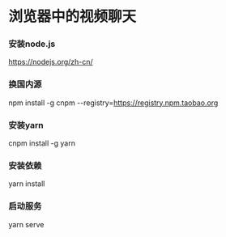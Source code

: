 # 浏览器中的视频聊天

### 安装node.js
https://nodejs.org/zh-cn/

### 换国内源
npm install -g cnpm --registry=https://registry.npm.taobao.org

### 安装yarn
cnpm install -g yarn

### 安装依赖
yarn install

### 启动服务
yarn serve